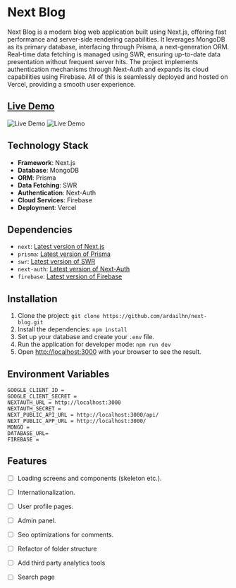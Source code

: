 # Next Blog 
Next Blog is a modern blog web application built using Next.js, offering fast performance and server-side rendering capabilities. It leverages MongoDB as its primary database, interfacing through Prisma, a next-generation ORM. Real-time data fetching is managed using SWR, ensuring up-to-date data presentation without frequent server hits. The project implements authentication mechanisms through Next-Auth and expands its cloud capabilities using Firebase. All of this is seamlessly deployed and hosted on Vercel, providing a smooth user experience.

## [Live Demo](https://blog.ardailhan.software/)

![Live Demo](https://firebasestorage.googleapis.com/v0/b/next-blog-398508.appspot.com/o/Ekran%20g%C3%B6r%C3%BCnt%C3%BCs%C3%BC%202023-09-25%20170450.png?alt=media)
![Live Demo](https://firebasestorage.googleapis.com/v0/b/next-blog-398508.appspot.com/o/Ekran%20g%C3%B6r%C3%BCnt%C3%BCs%C3%BC%202023-09-25%20170502.png?alt=media)

## Technology Stack 
- **Framework**: Next.js 
- **Database**: MongoDB 
- **ORM**: Prisma 
- **Data Fetching**: SWR
-  **Authentication**: Next-Auth 
-  **Cloud Services**: Firebase 
- **Deployment**: Vercel

## Dependencies  
- `next`: [Latest version of Next.js](https://nextjs.org/)
- `prisma`: [Latest version of Prisma](https://www.prisma.io/) 
-  `swr`: [Latest version of SWR](https://swr.vercel.app/) 
-  `next-auth`: [Latest version of Next-Auth](https://next-auth.js.org/)
- `firebase`: [Latest version of Firebase](https://firebase.google.com/)

## Installation  
1. Clone the project: ```git clone https://github.com/ardailhn/next-blog.git ``` 
2. Install the dependencies: ```npm install ``` 
3.  Set up your database and create your `.env` file. 
4. Run the application for developer mode: ```npm run dev ```
5. Open [http://localhost:3000](http://localhost:3000) with your browser to see the result.

## Environment Variables
```
GOOGLE_CLIENT_ID =
GOOGLE_CLIENT_SECRET = 
NEXTAUTH_URL = http://localhost:3000
NEXTAUTH_SECRET = 
NEXT_PUBLIC_API_URL = http://localhost:3000/api/
NEXT_PUBLIC_APP_URL = http://localhost:3000/
MONGO = 
DATABASE_URL=
FIREBASE = 
```

## Features

- [ ] Loading screens and components (skeleton etc.).

- [ ] Internationalization.

- [ ] User profile pages.

- [ ] Admin panel.

- [ ] Seo optimizations for comments.

- [ ] Refactor of folder structure

- [ ] Add third party analytics tools

- [ ] Search page
